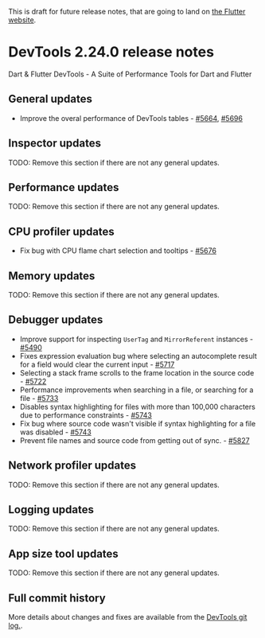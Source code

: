 This is draft for future release notes, that are going to land on
[the Flutter website](https://docs.flutter.dev/development/tools/devtools/release-notes).

# DevTools 2.24.0 release notes

Dart & Flutter DevTools - A Suite of Performance Tools for Dart and Flutter

## General updates
* Improve the overal performance of DevTools tables - [#5664](https://github.com/flutter/devtools/pull/5664), [#5696](https://github.com/flutter/devtools/pull/5696)

## Inspector updates
TODO: Remove this section if there are not any general updates.

## Performance updates
TODO: Remove this section if there are not any general updates.

## CPU profiler updates
* Fix bug with CPU flame chart selection and tooltips - [#5676](https://github.com/flutter/devtools/pull/5676)

## Memory updates
TODO: Remove this section if there are not any general updates.

## Debugger updates
* Improve support for inspecting `UserTag` and `MirrorReferent` instances - [#5490](https://github.com/flutter/devtools/pull/5490)
* Fixes expression evaluation bug where selecting an autocomplete result for a field would clear the current input - [#5717](https://github.com/flutter/devtools/pull/5717)
* Selecting a stack frame scrolls to the frame location in the source code - [#5722](https://github.com/flutter/devtools/pull/5722)
* Performance improvements when searching in a file, or searching for a file - [#5733](https://github.com/flutter/devtools/pull/5733)
* Disables syntax highlighting for files with more than 100,000 characters due to performance constraints - [#5743](https://github.com/flutter/devtools/pull/5743)
* Fix bug where source code wasn't visible if syntax highlighting for a file was disabled - [#5743](https://github.com/flutter/devtools/pull/5743)
* Prevent file names and source code from getting out of sync. - [#5827](https://github.com/flutter/devtools/pull/5827)


## Network profiler updates
TODO: Remove this section if there are not any general updates.

## Logging updates
TODO: Remove this section if there are not any general updates.

## App size tool updates
TODO: Remove this section if there are not any general updates.

## Full commit history
More details about changes and fixes are available from the
[DevTools git log.](https://github.com/flutter/devtools/commits/master).
